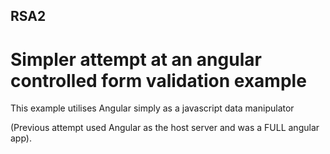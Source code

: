 ## RSA2

# Simpler attempt at an angular controlled form validation example

This example utilises Angular simply as a javascript data manipulator

(Previous attempt used Angular as the host server and was a FULL angular app).

